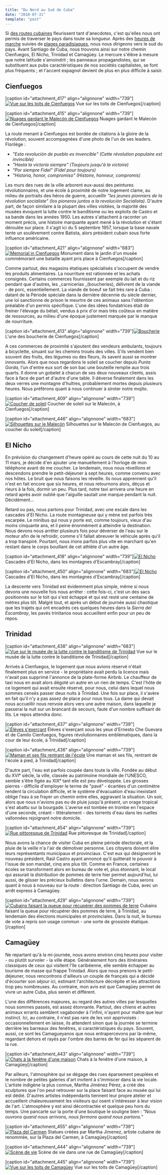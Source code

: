 ```yaml
---
title: "Du Nord au Sud de Cuba"
date: "2018-07-31"
template: "post"
---
```


Si [des routes cubaines](https://anothervyou.world/des-routes-cubaines/) fleurissent tant d'anecdotes, c'est qu'elles nous ont permis de traverser le pays dans toute sa longueur. Après des [heures de marche](https://anothervyou.world/dans-la-vallee-de-vinales/) suivies de [plages paradisiaques](https://anothervyou.world/journee-femme-baie-des-cochons/), nous nous dirigeons vers le sud du pays. Avant Santiago de Cuba, nous trouvons ainsi sur notre chemin Cienfuegos, El Nicho, Trinidad et Camagüey. Le mercure s'élève à mesure que notre latitude s'amoindrit ; les panneaux propagandistes, qui se substituent aux pubs caractéristiques de nos sociétés capitalistes, se font plus fréquents ; et l'accent espagnol devient de plus en plus difficile à saisir.

## Cienfuegos

\[caption id="attachment\_417" align="alignnone" width="739"\][![Vue sur les toits de Cienfuegos](https://anothervyou.world/wp-content/uploads/2018/07/DSC_7685-1024x683.jpg)](https://anothervyou.world/wp-content/uploads/2018/07/DSC_7685.jpg) Vue sur les toits de Cienfuegos\[/caption\]

\[caption id="attachment\_415" align="alignnone" width="739"\][![Nuages gardant le Malecón de Cienfuegos](https://anothervyou.world/wp-content/uploads/2018/07/DSC_7715-1024x683.jpg)](https://anothervyou.world/wp-content/uploads/2018/07/DSC_7715.jpg) Nuages gardant le Malecón de Cienfuegos\[/caption\]

La route menant à Cienfuegos est bordée de citations à la gloire de la révolution, souvent accompagnées d'une photo de l'un de ses leaders. Florilège :

- _"Esta revolución de pueblo es invencible" (Cette révolution populaire est invincible)_
- _"Hasta la victoria siempre" (Toujours jusqu'à la victoire)_
- _"Por siempre Fidel" (Fidel pour toujours)_
- _"Historia, honor, compromiso" (Histoire, honneur, compromis)_

Les murs des rues de la ville arborent eux-aussi des peintures révolutionnaires, et une école à proximité de notre logement clame, au milieu de portraits des héros de guerre, accueillir _"les jeunes pionniers de la révolution socialiste" (los pioneros juntos a la revolución Socialista)_. D'autre part, de façon similaire à la plupart des villes visitées, la majorité des musées évoquent la lutte contre le banditisme ou les exploits de Castro et sa bande dans les années 1950. Les autres s'attachent à raconter un moment précis, une histoire marquante ayant mené à la révolution et s'étant déroulée sur place. Il s'agit ici du 5 septembre 1957, lorsque la base navale tente un soulèvement contre Batista, alors président cubain sous forte influence américaine.

\[caption id="attachment\_421" align="alignnone" width="683"\][![Memorial in Cienfuegos](https://anothervyou.world/wp-content/uploads/2018/07/DSC_7668-683x1024.jpg)](https://anothervyou.world/wp-content/uploads/2018/07/DSC_7668.jpg) Monument dans le jardin d'un musée commémorant une bataille ayant pris place à Cienfuegos\[/caption\]

Comme partout, des magasins étatiques spécialisés s'occupent de vendre les produits alimentaires. La nourriture est rationnée et les achats consignés. Certains commerces fournissent par exemple du lait et du riz pendant que d'autres, les _carnicerías _(boucheries), délivrent de la viande - de porc, essentiellement. La viande de boeuf se fait très rare à Cuba : datant de la Période spéciale dans la dernière décennie du siècle dernier, une loi sanctionne de prison le meurtre de ces animaux sans l'obtention préalable d'un permis spécifique. L'une des idées fondatrices était de freiner l'élevage du bétail, vendus à prix d'or mais très coûteux en matière de ressources, au milieu d'une époque justement marquée par le manque de nourriture.

\[caption id="attachment\_413" align="alignnone" width="739"\][![Boucherie](https://anothervyou.world/wp-content/uploads/2018/07/DSC_7639-1024x683.jpg)](https://anothervyou.world/wp-content/uploads/2018/07/DSC_7639.jpg) L'une des boucherie de Cienfuegos\[/caption\]

A ces commerces de proximité s'ajoutent des vendeurs ambulants, toujours à bicyclette, sinuant sur les chemins troués des villes. S'ils vendent bien souvent des fruits, des légumes ou des fleurs, ils savent aussi se montrer innovants. Alors que nous regardons le soleil se coucher depuis _Punta Gorda_, l'un d'entre eux sort de son bac une bouteille remplie aux trois quarts. Il donne un gobelet à chacun de ses deux nouveaux clients, assis face à face de part et d'autre d'une table. Il déverse finalement dans les deux verres une montagne d'huîtres, probablement mortes depuis plusieurs heures. Nous préférons quant à nous continuer à siroter notre mojito.

\[caption id="attachment\_409" align="alignnone" width="739"\][![Coucher de soleil](https://anothervyou.world/wp-content/uploads/2018/07/DSC_7732-1024x683.jpg)](https://anothervyou.world/wp-content/uploads/2018/07/DSC_7732.jpg) Coucher de soleil sur le Malecón, à Cienfuegos\[/caption\]

\[caption id="attachment\_446" align="alignnone" width="683"\][![Silhouettes sur le Malecón](https://anothervyou.world/wp-content/uploads/2018/07/DSC_7752-683x1024.jpg)](https://anothervyou.world/wp-content/uploads/2018/07/DSC_7752.jpg) Silhouettes sur le Malecón de Cienfuegos, au coucher du soleil\[/caption\]

## El Nicho

En prévision du changement d'heure opéré au cours de cette nuit du 10 au 11 mars, je décide d'en ajouter une manuellement à l'horloge de mon téléphone avant de me coucher. Le lendemain, nous nous réveillons et descendons prendre le petit-déjeuner à sept heures, comme convenu avec nos hôtes. Le bruit que nous faisons les réveille. Ils nous apprennent qu'il n'est en fait encore que six heures, et nous retournons alors, déçus et rieurs à la fois, dormir un peu. Plus tard, notre taxi arrivera une heure en retard après avoir oublié que l'aiguille sautait une marque pendant la nuit. Décidément...

Retard ou pas, nous partons pour Trinidad, avec une escale dans les cascades d'El Nicho. La route montagneuse qui y mène est parfois très escarpée. Le minibus qui nous y porte est, comme toujours, vieux d'au moins cinquante ans, et il peine énormément à atteindre la destination. Nous devons nous arrêter plusieurs fois pour déverser de l'eau sur le moteur afin de le refroidir, comme s'il fallait abreuver le véhicule après qu'il a trop transpiré. Pourtant, nous irions parfois plus vite en marchant qu'en restant dans le corps bouillant de cet athlète d'un autre âge.

\[caption id="attachment\_418" align="alignnone" width="739"\][![El Nicho](https://anothervyou.world/wp-content/uploads/2018/07/DSC_7792-1024x683.jpg)](https://anothervyou.world/wp-content/uploads/2018/07/DSC_7792.jpg) Cascades d'El Nicho, dans les montagnes d'Escambray\[/caption\]

\[caption id="attachment\_450" align="alignnone" width="683"\][![El Nicho](https://anothervyou.world/wp-content/uploads/2018/07/DSC_7783-683x1024.jpg)](https://anothervyou.world/wp-content/uploads/2018/07/DSC_7783.jpg) Cascades d'El Nicho, dans les montagnes d'Escambray\[/caption\]

La descente vers Trinidad est évidemment plus simple, même si nous devons une nouvelle fois nous arrêter : cette fois-ci, c'est un des sacs positionnés sur le toit qui s'est échappé et qui est resté une centaine de mètres plus tôt. Malgré tout, et après un début de journée aussi chaotique que les trajets qui ont encadrés ces quelques heures dans la _Sierra del Escambray_, les pavés trinitarios nous accueillent enfin pour un peu de repos.

## Trinidad

\[caption id="attachment\_438" align="alignnone" width="683"\][![Vue sur le musée de la lutte contre le banditisme de Trinidad](https://anothervyou.world/wp-content/uploads/2018/07/DSC_8021-683x1024.jpg)](https://anothervyou.world/wp-content/uploads/2018/07/DSC_8021.jpg) Vue sur le musée de la lutte contre le banditisme de Trinidad\[/caption\]

Arrivés à Cienfuegos, le logement que nous avions réservé n'était finalement plus en service - le propriétaire avait perdu la licence mais n'avait pas supprimé l'annonce de la plate-forme Airbnb. Le chauffeur de taxi nous en avait alors dégoté un autre en un rien de temps. C'est l'hôte de ce logement qui avait ensuite réservé, pour nous, celui dans lequel nous sommes censés passer deux nuits à Trinidad. Une fois sur place, il s'avère en fait qu'il n'y a pas assez de place pour nous tous. La dame qui devait nous accueillir nous renvoie alors vers une autre maison, dans laquelle je passerai la nuit sur un brancard de secours, faute d'un nombre suffisant de lits. Le repos attendra donc.

\[caption id="attachment\_437" align="alignnone" width="739"\][![Élèves s'exerçant](https://anothervyou.world/wp-content/uploads/2018/07/DSC_8004-1024x683.jpg)](https://anothervyou.world/wp-content/uploads/2018/07/DSC_8004.jpg) Élèves s'exerçant sous les yeux d'Ernesto Che Guevara et de Camilo Cienfuegos, figures révolutionnaires emblématiques, dans la cour de leur école, à Trinidad\[/caption\]

\[caption id="attachment\_436" align="alignnone" width="739"\][![Maman et ses fils rentrant de l'école](https://anothervyou.world/wp-content/uploads/2018/07/DSC_7940-1024x683.jpg)](https://anothervyou.world/wp-content/uploads/2018/07/DSC_7940.jpg) Une maman et ses fils, rentrant de l'école à pied, à Trinidad\[/caption\]

D'autre part, l'eau est parfois coupée dans toute la ville. Fondée au début du XVIᵉ siècle, la ville, classée au patrimoine mondiale de l'UNESCO, semble s'être figée au XIXᵉ tant elle est peu développée. Les grosses pierres - difficile d'employer le terme de "pavé" - écartées d'un centimètre rendent la circulation difficile, et le système d'évacuation d'eau inexistant oblige l'eau à se frayer un chemin entre elles, aggravant la situation. Un soir, alors que nous n'avions pas eu de pluie jusqu'à présent, un orage tropical s'est abattu sur la bourgade. L'averse est tombée en trombe en l'espace d'une seconde, créant - littéralement - des torrents d'eau dans les ruelles vallonnées rejoignant notre domicile.

\[caption id="attachment\_454" align="alignnone" width="739"\][![Rue pittoresque de Trinidad](https://anothervyou.world/wp-content/uploads/2018/07/DSC_7953-1024x699.jpg)](https://anothervyou.world/wp-content/uploads/2018/07/DSC_7953.jpg) Rue pittoresque de Trinidad\[/caption\]

Nous avons la chance de visiter Cuba en pleine période électorale, et la pluie de la veille n'a l'air de démotiver personne. Les citoyens doivent élire leurs représentants municipaux et provinciaux. C'est eux qui désigneront le nouveau président, Raúl Castro ayant annoncé qu'il quitterait le pouvoir à l'issue de son mandat, cinq ans plus tôt. Comme en France, certaines écoles se transforment alors en bureau de vote et, plus étonnant, le local qui assurait la distribution de pommes de terre hier permet aujourd'hui, lui aussi, de glisser les précieux bulletins dans l'urne. Demain, nous serons quant à nous à nouveau sur la route : direction Santiago de Cuba, avec un arrêt express à Camagüey.

\[caption id="attachment\_429" align="alignnone" width="739"\][![Cubains faisant la queue pour récupérer des pommes de terre](https://anothervyou.world/wp-content/uploads/2018/07/DSC_7881-1024x683.jpg)](https://anothervyou.world/wp-content/uploads/2018/07/DSC_7881.jpg) Cubains faisant la queue pour récupérer des pommes de terre, à Trinidad, au lendemain des élections municipales et provinciales. Dans la nuit, le bureau de vote a repris son usage commun - une sorte de grossiste étatique.\[/caption\]

## Camagüey

Ne repartant qu'à la mi-journée, nous avons environ cinq heures pour visiter - ou plutôt survoler - la ville étape. Généralement hors des itinéraires classiques de ceux qui visitent l'île caribéenne, elle semble échapper au tourisme de masse qui frappe Trinidad. Alors que nous prenons le petit-déjeuner, nous rencontrons d'ailleurs un couple de français qui a décidé d'écourter son séjour ici, estimant l'architecture décrépite et les attractions trop peu nombreuses. Au contraire, mon avis est que Camagüey permet de vivre un autre Cuba, plus serein et différent.

L'une des différences majeures, au regard des autres villes par lesquelles nous sommes passés, est assez étonnante. Partout, des chiens et autres animaux errants semblent vagabonder à l'infini, n'ayant pour maître que leur instinct. Ici, au contraire, il n'est pas rare de les voir apprivoisés : occasionnellement en laisse, ils attendent sinon que la journée se termine derrière les barreaux des fenêtres, si caractéristiques du pays. Souvent, aussi, ce sont les Camagueyanos que nous entrapercevons par là-même, regardant dehors et rayés par l'ombre des barres de fer qui les séparent de la rue.

\[caption id="attachment\_443" align="alignnone" width="739"\][![Chats à la fenêtre d'une maison](https://anothervyou.world/wp-content/uploads/2018/07/DSC_8086-1024x683.jpg)](https://anothervyou.world/wp-content/uploads/2018/07/DSC_8086.jpg) Chats à la fenêtre d'une maison, à Camagüey\[/caption\]

Par ailleurs, l'atmosphère qui se dégage des rues éparsement peuplées et le nombre de petites galeries d'art invitent à s'immiscer dans la vie locale. L'artiste indigène la plus connue, Martha Jiménez Pérez, a créé des sculptures que l'on peut retrouver sur la place faisant face au musée qui lui est dédié. D'autres artistes indépendants tiennent leur propre atelier et accueillent chaleureusement les visiteurs qui osent s'intéresser à leur vision de l'art. L'atmosphère y est ainsi décontractée et quelque peu hors du temps. Une pancarte sur la porte d'une boutique le souligne bien : _"Nous ouvrons quand nous arrivons, nous fermons quand nous partons."_

\[caption id="attachment\_455" align="alignnone" width="739"\][![Plaza del Carmen](https://anothervyou.world/wp-content/uploads/2018/07/DSC_8055-1024x683.jpg)](https://anothervyou.world/wp-content/uploads/2018/07/DSC_8055.jpg) Statues créées par Martha Jimenez, artiste cubaine de renommée, sur la Plaza del Carmen, à Camagüey\[/caption\]

\[caption id="attachment\_444" align="alignnone" width="739"\][![Scène de vie](https://anothervyou.world/wp-content/uploads/2018/07/DSC_8095-1024x683.jpg)](https://anothervyou.world/wp-content/uploads/2018/07/DSC_8095.jpg) Scène de vie dans une rue de Camagüey\[/caption\]

\[caption id="attachment\_445" align="alignnone" width="739"\][![Vue sur les toits de Camagüey](https://anothervyou.world/wp-content/uploads/2018/07/DSC_8127-1024x683.jpg)](https://anothervyou.world/wp-content/uploads/2018/07/DSC_8127.jpg) Vue sur les toits de Camagüey\[/caption\]
